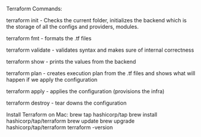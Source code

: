 Terraform Commands:

terraform init - Checks the current folder, initializes the backend which is the storage of all the configs and providers, modules. 

terraform fmt - formats the .tf files 

terraform validate - validates syntax and makes sure of internal correctness 

terraform show - prints the values from the backend 

terraform plan - creates execution plan from the .tf files and  shows what will happen if we apply the configuration 

terraform apply - applies the configuration (provisions the infra)

terraform destroy - tear downs the configuration             


Install Terraform on Mac:
brew tap hashicorp/tap
brew install hashicorp/tap/terraform
brew update
brew upgrade hashicorp/tap/terraform
terraform -version
